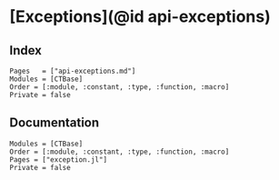 # [Exceptions](@id api-exceptions)

## Index

```@index
Pages   = ["api-exceptions.md"]
Modules = [CTBase]
Order = [:module, :constant, :type, :function, :macro]
Private = false
```

## Documentation

```@autodocs
Modules = [CTBase]
Order = [:module, :constant, :type, :function, :macro]
Pages = ["exception.jl"]
Private = false
```
